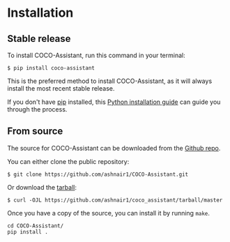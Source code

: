 <h1> Installation </h1>

## Stable release

To install COCO-Assistant, run this command in your
terminal:

``` console
$ pip install coco-assistant
```

This is the preferred method to install COCO-Assistant, as it will always install the most recent stable release.

If you don't have [pip][] installed, this [Python installation guide][]
can guide you through the process.

## From source

The source for COCO-Assistant can be downloaded from
the [Github repo][].

You can either clone the public repository:

``` console
$ git clone https://github.com/ashnair1/COCO-Assistant.git
```

Or download the [tarball][]:

``` console
$ curl -OJL https://github.com/ashnair1/coco_assistant/tarball/master
```

Once you have a copy of the source, you can install it by running `make`. 

```console
cd COCO-Assistant/
pip install .
```

  [pip]: https://pip.pypa.io
  [Python installation guide]: http://docs.python-guide.org/en/latest/starting/installation/
  [Github repo]: https://github.com/ashnair1/COCO-Assistant
  [tarball]: https://github.com/ashnair1/COCO-Assistant/tarball/master

